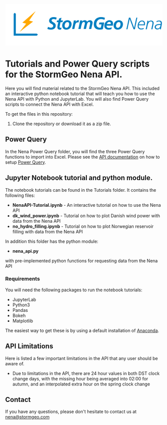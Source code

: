 ![](images/Frame_108.png)

# Tutorials and Power Query scripts for the StormGeo Nena API.

Here you will find material related to the StormGeo Nena API. This included an interactive python notebook tutorial that will teach you how to use the
Nena API with Python and JupyterLab. You will also find Power Query scripts to connect the Nena API with Excel.

To get the files in this repository:

1. Clone the repository or download it as a zip file.

## Power Query

In the Nena Power Query folder, you will find the three Power Query functions to import into Excel. Please see the [API documentation](https://docs.nena.no/api/) on how to setup [Power Query](https://learn.microsoft.com/en-us/power-query/power-query-what-is-power-query).

## Jupyter Notebook tutorial and python module.

The notebook tutorials can be found in the Tutorials folder. It contains the following files:

- **NenaAPI-Tutorial.ipynb** - An interactive tutorial on how to use the Nena API
- **dk_wind_power.ipynb** - Tutorial on how to plot Danish wind power with data from the Nena API
- **no_hydro_filling.ipynb** - Tutorial on how to plot Norwegian reservoir filling with data from the Nena API

In addition this folder has the python module:

- **nena_api.py** <br>

with pre-implemented python functions for requesting data from the Nena API

### Requirements

You will need the following packages to run the notebook tutorials:

- JupyterLab
- Python3
- Pandas
- Bokeh
- Matplotlib

The easiest way to get these is by using a default installation of [Anaconda](https://www.anaconda.com/).

## API Limitations

Here is listed a few important limitations in the API that any user should be aware of.

- Due to limitations in the API, there are 24 hour values in both DST clock change days, with the missing hour being averaged into 02:00 for autumn, and an interpolated extra hour on the spring clock change

## Contact

If you have any questions, please don't hesitate to contact us at
nena@stormgeo.com
